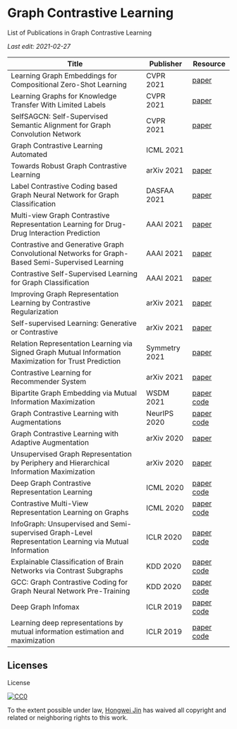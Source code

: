 # Graph Contrastive Learning

List of Publications in Graph Contrastive Learning

_Last edit: 2021-02-27_

| Title                                                                                                  | Publisher    | Resource                                                                                                                                   |
| ------------------------------------------------------------------------------------------------------ | ------------ | ------------------------------------------------------------------------------------------------------------------------------------------ |
| Learning Graph Embeddings for Compositional Zero-Shot Learning                                         | CVPR 2021    | [paper](https://openaccess.thecvf.com/content/CVPR2021/papers/Naeem_Learning_Graph_Embeddings_for_Compositional_Zero-Shot_Learning_CVPR_2021_paper.pdf) |
| Learning Graphs for Knowledge Transfer With Limited Labels                                             | CVPR 2021    | [paper](https://openaccess.thecvf.com/content/CVPR2021/papers/Ghosh_Learning_Graphs_for_Knowledge_Transfer_With_Limited_Labels_CVPR_2021_paper.pdf) |
| SelfSAGCN: Self-Supervised Semantic Alignment for Graph Convolution Network                            | CVPR 2021    | [paper](https://openaccess.thecvf.com/content/CVPR2021/papers/Yang_SelfSAGCN_Self-Supervised_Semantic_Alignment_for_Graph_Convolution_Network_CVPR_2021_paper.pdf)|
| Graph Contrastive Learning Automated                                                                   | ICML 2021    |  |
| Towards Robust Graph Contrastive Learning                                                              | arXiv 2021   | [paper](https://arxiv.org/abs/2102.13085) |
| Label Contrastive Coding based Graph Neural Network for Graph Classification                           | DASFAA 2021  | [paper](https://arxiv.org/abs/2101.05486) |
| Multi-view Graph Contrastive Representation Learning for Drug-Drug Interaction Prediction              | AAAI 2021    | [paper](https://arxiv.org/abs/2010.11711) |
| Contrastive and Generative Graph Convolutional Networks for Graph-Based Semi-Supervised Learning       | AAAI 2021    | [paper](https://arxiv.org/abs/2009.07111)  |
| Contrastive Self-Supervised Learning for Graph Classification                                          | AAAI 2021    | [paper](https://arxiv.org/abs/2009.05923) |
| Improving Graph Representation Learning by Contrastive Regularization                                  | arXiv 2021   | [paper](https://arxiv.org/abs/2101.11525v1) |
| Self-supervised Learning: Generative or Contrastive                                                    | arXiv 2021   | [paper](https://arxiv.org/abs/2006.08218) |
| Relation Representation Learning via Signed Graph Mutual Information Maximization for Trust Prediction | Symmetry 2021| [paper](https://www.mdpi.com/2073-8994/13/1/115/htm) |
| Contrastive Learning for Recommender System                                                            | arXiv 2021   | [paper](https://arxiv.org/abs/2101.01317) |
| Bipartite Graph Embedding via Mutual Information Maximization                                          | WSDM 2021    | [paper](https://arxiv.org/abs/2012.05442) [code](https://github.com/caojiangxia/BiGI)                                                      |
| Graph Contrastive Learning with Augmentations                                                          | NeurIPS 2020 | [paper](https://papers.nips.cc/paper/2020/hash/3fe230348e9a12c13120749e3f9fa4cd-Abstract.html) [code](https://github.com/Shen-Lab/GraphCL) |
| Graph Contrastive Learning with Adaptive Augmentation                                                  | arXiv 2020   | [paper](https://arxiv.org/abs/2010.14945)                                                                                                  |
| Unsupervised Graph Representation by Periphery and Hierarchical Information Maximization               | arXiv 2020   | [paper](https://arxiv.org/abs/2006.04696)                                                                                                  |
| Deep Graph Contrastive Representation Learning                                                         | ICML 2020    | [paper](https://arxiv.org/abs/2006.04131) [code](https://github.com/CRIPAC-DIG/GRACE)                                                      |
| Contrastive Multi-View Representation Learning on Graphs                                               | ICML 2020    | [paper](https://arxiv.org/abs/2006.05582) [code](https://github.com/kavehhassani/mvgrl)                                                    |
| InfoGraph: Unsupervised and Semi-supervised Graph-Level Representation Learning via Mutual Information | ICLR 2020    | [paper](https://arxiv.org/abs/1908.01000) [code](https://github.com/fanyun-sun/InfoGraph)                                                  |
| Explainable Classification of Brain Networks via Contrast Subgraphs                                    | KDD 2020     | [paper](https://arxiv.org/abs/2006.05176) [code](https://github.com/tlancian/contrast-subgraph)                                            |
| GCC: Graph Contrastive Coding for Graph Neural Network Pre-Training                                    | KDD 2020     | [paper](https://arxiv.org/abs/2006.09963) [code](https://github.com/THUDM/GCC)                                                             |
| Deep Graph Infomax                                                                                     | ICLR 2019    | [paper](https://arxiv.org/abs/1809.10341) [code](https://github.com/PetarV-/DGI)                                                           |
| Learning deep representations by mutual information estimation and maximization                        | ICLR 2019    | [paper](https://arxiv.org/abs/1808.06670) [code](https://github.com/rdevon/DIM)                                                            |

## Licenses

License

[![CC0](https://licensebuttons.net/p/zero/1.0/88x31.png)](http://creativecommons.org/publicdomain/zero/1.0/)

To the extent possible under law, [Hongwei Jin](https://www.cs.uic.edu/~hjin) has waived all copyright and related or neighboring rights to this work.
